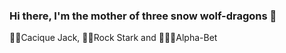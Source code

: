 ### Hi there, I'm the mother of three snow wolf-dragons 👋
🐺👑Cacique Jack, 🐺🎸Rock Stark and 🐺🤘🏼Alpha-Bet

<!--
**mayorgalu/mayorgalu** is a ✨ _special_ ✨ repository because its `README.md` (this file) appears on your GitHub profile.

Here are some ideas to get you started:

- 🔭 I’m currently working on ... a disaster response application to identify where people need food, water, electricity and medical care in case of an emergency, so we can help K-12 teachers back to teaching kids living in difficult circumstances.
- 🌱 I’m currently learning ... how to play Beethoven on a classical guitar, because it helps my brain when I need to do some hard code code. I perform virtually every Monday for my professor in a music conservatory, to keep me on my toes.  
- 👯 I’m looking to collaborate on ... closing the digital divide for children residing in rural and minority communities.
- 🤔 I’m looking for help with ... learning GO. Anyone gamified this yet? Send info.
- 💬 Ask me about ... rescuing snowdogs and learning how to be at peace with the process of any challenge in your life.
- 📫 How to reach me: ... message me via LinkedIn @mayorgalu, but be specific and introduce yourself, don't just do creepy requests.
- 😄 Pronouns: ... She/Her
- ⚡ Fun fact: ... I practice mindful surfing, I teach yoga and mindfulness to really stressed out kids. Did you know you can meditate while you code? 
-->
